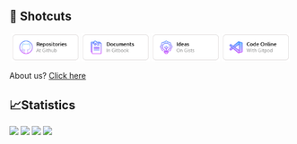 ## 🚩 Shotcuts
<p align="center"><a href="https://github.com/orgs/katorlys/repositories"><img width="24%" src="Media/Repos.png"></a> <a target="_blank" href="https://katorly.gitbook.io"><img width="24%" src="Media/Docs.png"></a> <a target="_blank" href="https://gist.github.com/katorly"><img width="24%" src="Media/Ideas.png"></a> <a target="_blank" href="https://gitpod.io/workspaces"><img width="24%" src="Media/CodeOL.png"></a></p>
About us? <a target="_blank" href="https://katorly.gitee.io/lab">Click here</a><br>

## 📈Statistics
<a href="https://github.com/katorlys"><img src="https://badges.pufler.dev/visits/katorlys/.github?style=for-the-badge&color=85ABFF"></a> <a href="https://github.com/katorlys"><img src="https://badges.pufler.dev/repos/katorlys?style=for-the-badge&color=EE7379"></a> <a href="https://github.com/katorlys"><img src="https://badges.pufler.dev/gists/katorly?style=for-the-badge&color=C894EB"></a> <a href="https://github.com/katorlys"><img src="https://badges.pufler.dev/years/katorlys?style=for-the-badge&color=GREEN"></a><br>
